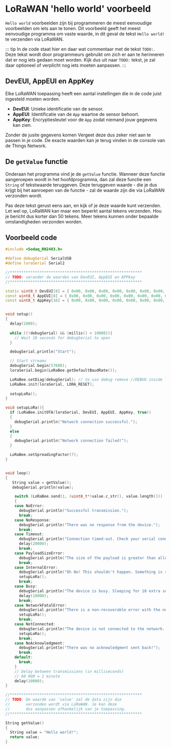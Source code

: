 # LoRaWAN 'hello world' voorbeeld

`Hello world` voorbeelden zijn bij programmeren de meest eenvoudige voorbeelden om iets aan te tonen. Dit voorbeeld geeft het meest eenvoudige programma om vaste waarde, in dit geval de tekst `Hello world!` te verzenden via LoRaWAN.

::: tip
In de code staat hier en daar wat commentaar met de tekst `TODO:`. Deze tekst wordt door programmeurs gebruikt om zich er aan te herinneren dat er nog iets gedaan moet worden. Kijk dus uit naar `TODO:` tekst, je zal daar optioneel of verplicht nog iets moeten aanpassen.
:::

## DevEUI, AppEUI en AppKey

Elke LoRaWAN toepassing heeft een aantal instellingen die in de code juist ingesteld moeten worden. 

* **DevEUI**: Unieke identificatie van de sensor.
* **AppEUI**: Identificatie van de `App` waartoe de sensor behoort.
* **AppKey**: Encryptiesleutel voor de `App` zodat niemand jouw gegevens kan zien.

Zonder de jusite gegevens komen Vergeet deze dus zeker niet aan te passen in je code. De exacte waarden kan je terug vinden in de console van de Things Network. 

## De `getValue` functie

Onderaan het programma vind je de `getValue` functie. Wanneer deze functie aangeroepen wordt in het hoofdprogramma, dan zal deze functie een `String` of tekstwaarde teruggeven. Deze teruggeven waarde - die je dus krijgt bij het aanroepen van de functie - zal de waarde zijn die via LoRaWAN verzonden wordt.

Pas deze tekst gerust eens aan, en kijk of je deze waarde kunt verzenden. Let wel op, LoRaWAN kan maar een beperkt aantal tekens verzenden. Hou je bericht dus korter dan 50 tekens. Meer tekens kunnen onder bepaalde omstandigheden verzonden worden.

## Voorbeeld code

<!-- <<< @/docs/examples/lorawan/hello-world.md  -->

```cpp
#include <Sodaq_RN2483.h>

#define debugSerial SerialUSB
#define loraSerial Serial2

//**********************************************************
// TODO: verander de waarden van DevEUI, AppEUI en APPkey
//**********************************************************

static uint8_t DevEUI[8] = { 0x00, 0x00, 0x00, 0x00, 0x00, 0x00, 0x00, 0x00 };
const uint8_t AppEUI[8] = { 0x00, 0x00, 0x00, 0x00, 0x00, 0x00, 0x00, 0x00 };
const uint8_t AppKey[16] = { 0x00, 0x00, 0x00, 0x00, 0x00, 0x00, 0x00, 0x00, 0x00, 0x00, 0x00, 0x00, 0x00, 0x00, 0x00, 0x00 };


void setup()
{
  delay(1000);
  
  while ((!debugSerial) && (millis() < 10000)){
    // Wait 10 seconds for debugSerial to open
  }

  debugSerial.println("Start");

  // Start streams
  debugSerial.begin(57600);
  loraSerial.begin(LoRaBee.getDefaultBaudRate());

  LoRaBee.setDiag(debugSerial); // to use debug remove //DEBUG inside library
  LoRaBee.init(loraSerial, LORA_RESET);
  
  setupLoRa();
}

void setupLoRa(){
  if (LoRaBee.initOTA(loraSerial, DevEUI, AppEUI, AppKey, true))
  {
    debugSerial.println("Network connection successful.");
  }
  else
  {
    debugSerial.println("Network connection failed!");
  }

  LoRaBee.setSpreadingFactor(7);
}


void loop()
{
   String value = getValue();
   debugSerial.println(value);

    switch (LoRaBee.send(1, (uint8_t*)value.c_str(), value.length()))
    {
    case NoError:
      debugSerial.println("Successful transmission.");
      break;
    case NoResponse:
      debugSerial.println("There was no response from the device.");
      break;
    case Timeout:
      debugSerial.println("Connection timed-out. Check your serial connection to the device! Sleeping for 20sec.");
      delay(20000);
      break;
    case PayloadSizeError:
      debugSerial.println("The size of the payload is greater than allowed. Transmission failed!");
      break;
    case InternalError:
      debugSerial.println("Oh No! This shouldn't happen. Something is really wrong! The program will reset the RN module.");
      setupLoRa();
      break;
    case Busy:
      debugSerial.println("The device is busy. Sleeping for 10 extra seconds.");
      delay(10000);
      break;
    case NetworkFatalError:
      debugSerial.println("There is a non-recoverable error with the network connection. The program will reset the RN module.");
      setupLoRa();
      break;
    case NotConnected:
      debugSerial.println("The device is not connected to the network. The program will reset the RN module.");
      setupLoRa();
      break;
    case NoAcknowledgment:
      debugSerial.println("There was no acknowledgment sent back!");
      break;
    default:
      break;
    }
    // Delay between transmissions (in milliseconds)
    // 60 000 = 1 minute
    delay(10000); 
}

//**********************************************************
// TODO: De waarde van 'value' zal de data zijn die
//       verzonden wordt via LoRaWAN. Je kan deze
//       dus aanpassen afhankelijk van je toepassing.
//**********************************************************

String getValue()
{
  String value = "Hello world!";
  return value;
}
```